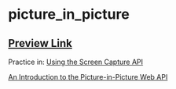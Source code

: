 # picture_in_picture

## [Preview Link]()

Practice in:
[Using the Screen Capture API](https://developer.mozilla.org/en-US/docs/Web/API/Screen_Capture_API/Using_Screen_Capture)

[An Introduction to the Picture-in-Picture Web API](https://css-tricks.com/an-introduction-to-the-picture-in-picture-web-api/)
